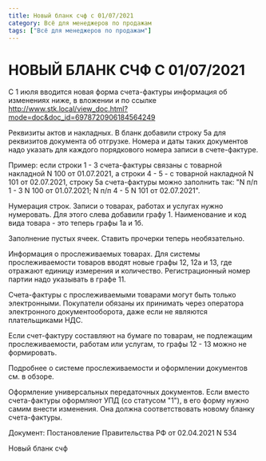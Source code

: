 ```yaml
---
title: Новый бланк счф с 01/07/2021
category: Всё для менеджеров по продажам	 
tags: ["Всё для менеджеров по продажам"]
---
```

# НОВЫЙ БЛАНК СЧФ С 01/07/2021
С 1 июля вводится новая форма счета-фактуры информация об изменениях ниже, в вложении и по ссылке http://www.stk.local/view_doc.html?mode=doc&doc_id=6978720906184564249  

Реквизиты актов и накладных. В бланк добавили строку 5а для реквизитов документа об отгрузке. Номера и даты таких документов надо указать для каждого порядкового номера записи в счете-фактуре.

Пример: если строки 1 - 3 счета-фактуры связаны с товарной накладной N 100 от 01.07.2021, а строки 4 - 5 - с товарной накладной N 101 от 02.07.2021, строку 5а счета-фактуры можно заполнить так: "N п/п 1 - 3 N 100 от 01.07.2021; N п/п 4 - 5 N 101 от 02.07.2021".

Нумерация строк. Записи о товарах, работах и услугах нужно нумеровать. Для этого слева добавили графу 1. Наименование и код вида товара - это теперь графы 1а и 1б.

Заполнение пустых ячеек. Ставить прочерки теперь необязательно.

Информация о прослеживаемых товарах. Для системы прослеживаемости товаров вводят новые графы 12, 12а и 13, где отражают единицу измерения и количество. Регистрационный номер партии надо указывать в графе 11.

Счета-фактуры с прослеживаемыми товарами могут быть только электронными. Покупатели обязаны их принимать через оператора электронного документооборота, даже если не являются плательщиками НДС.

Если счет-фактуру составляют на бумаге по товарам, не подлежащим прослеживаемости, работам или услугам, то графы 12 - 13 можно не формировать.

Подробнее о системе прослеживаемости и оформлении документов см. в обзоре.

Оформление универсальных передаточных документов. Если вместо счета-фактуры оформляют УПД (со статусом "1"), в его форму нужно самим внести изменения. Она должна соответствовать новому бланку счета-фактуры.

Документ: Постановление Правительства РФ от 02.04.2021 N 534

Новый бланк счф